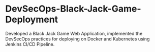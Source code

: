 # DevSecOps-Black-Jack-Game-Deployment
Developed a Black Jack Game Web Application, implemented the DevSecOps practices for deploying on Docker and Kubernetes using Jenkins CI/CD Pipeline.
